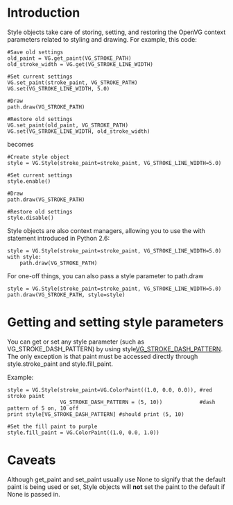 # Introduction #

Style objects take care of storing, setting, and restoring the OpenVG context parameters related to styling and drawing. For example, this code:

```
#Save old settings
old_paint = VG.get_paint(VG_STROKE_PATH)
old_stroke_width = VG.get(VG_STROKE_LINE_WIDTH)

#Set current settings
VG.set_paint(stroke_paint, VG_STROKE_PATH)
VG.set(VG_STROKE_LINE_WIDTH, 5.0)
    
#Draw
path.draw(VG_STROKE_PATH)

#Restore old settings
VG.set_paint(old_paint, VG_STROKE_PATH)
VG.set(VG_STROKE_LINE_WIDTH, old_stroke_width)
```

becomes

```
#Create style object
style = VG.Style(stroke_paint=stroke_paint, VG_STROKE_LINE_WIDTH=5.0)
    
#Set current settings
style.enable()
    
#Draw
path.draw(VG_STROKE_PATH)

#Restore old settings
style.disable()
```
Style objects are also context managers, allowing you to use the with statement introduced in Python 2.6:

```
style = VG.Style(stroke_paint=stroke_paint, VG_STROKE_LINE_WIDTH=5.0)
with style:
    path.draw(VG_STROKE_PATH)
```
For one-off things, you can also pass a style parameter to path.draw

```
style = VG.Style(stroke_paint=stroke_paint, VG_STROKE_LINE_WIDTH=5.0)
path.draw(VG_STROKE_PATH, style=style)
```

# Getting and setting style parameters #

You can get or set any style parameter (such as VG\_STROKE\_DASH\_PATTERN) by using style[VG\_STROKE\_DASH\_PATTERN](VG_STROKE_DASH_PATTERN.md). The only exception is that paint must be accessed directly through style.stroke\_paint and style.fill\_paint.

Example:
```
style = VG.Style(stroke_paint=VG.ColorPaint((1.0, 0.0, 0.0)), #red stroke paint
                 VG_STROKE_DASH_PATTERN = (5, 10))            #dash pattern of 5 on, 10 off
print style[VG_STROKE_DASH_PATTERN] #should print (5, 10)
    
#Set the fill paint to purple
style.fill_paint = VG.ColorPaint((1.0, 0.0, 1.0)) 
```


# Caveats #

Although get\_paint and set\_paint usually use None to signify that the default paint is being used or set, Style objects will **not** set the paint to the default if None is passed in.